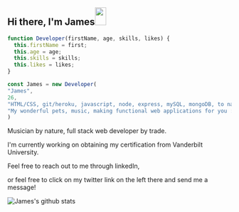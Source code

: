 <h2>Hi there, I'm James<img src="https://armoniaec.net/blog/wp-content/uploads/2020/01/Guitarra.gif" height='40' width='25'></h2>

```javascript
function Developer(firstName, age, skills, likes) {
  this.firstName = first;
  this.age = age;
  this.skills = skills;
  this.likes = likes;
}

const James = new Developer(
"James", 
26, 
"HTML/CSS, git/heroku, javascript, node, express, mySQL, mongoDB, to name a few",
"My wonderful pets, music, making functional web applications for you :)"
)
```

Musician by nature, full stack web developer by trade.

I'm currently working on obtaining my certification from Vanderbilt University.

Feel free to reach out to me through linkedIn,

or feel free to click on my twitter link on the left there and send me a message!


![James's github stats](https://github-readme-stats.vercel.app/api?username=james182-dang)

<!--
**james182-dang/james182-dang** is a ✨ _special_ ✨ repository because its `README.md` (this file) appears on your GitHub profile.

Here are some ideas to get you started:

- 🔭 I’m currently working on ...
- 🌱 I’m currently learning ...
- 👯 I’m looking to collaborate on ...
- 🤔 I’m looking for help with ...
- 💬 Ask me about ...
- 📫 How to reach me: ...
- 😄 Pronouns: ...
- ⚡ Fun fact: ...
-->
